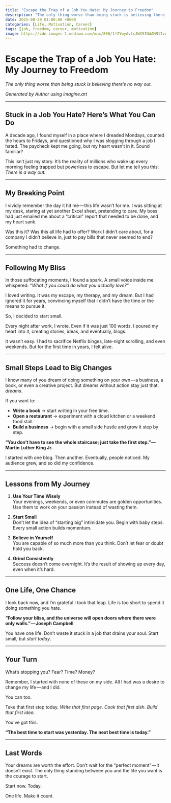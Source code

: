 ```yaml
---
title: "Escape the Trap of a Job You Hate: My Journey to Freedom"
description: "The only thing worse than being stuck is believing there’s no way out."
date: 2025-08-29 01:00:00 +0000
categories: [Life, Motivation, Career]
tags: [job, freedom, career, motivation]
image: https://cdn-images-1.medium.com/max/800/1*ZYwyAvtcJWX9INdAMN1Ivg.png
---
```


# Escape the Trap of a Job You Hate: My Journey to Freedom

*The only thing worse than being stuck is believing there’s no way out.*


*Generated by Author using imagine.art*

---

## Stuck in a Job You Hate? Here’s What You Can Do

A decade ago, I found myself in a place where I dreaded Mondays, counted the hours to Fridays, and questioned why I was slogging through a job I hated. The paycheck kept me going, but my heart wasn’t in it. Sound familiar?

This isn’t just my story. It’s the reality of millions who wake up every morning feeling trapped but powerless to escape. But let me tell you this: *There is a way out.*

---

## My Breaking Point

I vividly remember the day it hit me — this life wasn’t for me. I was sitting at my desk, staring at yet another Excel sheet, pretending to care. My boss had just emailed me about a “critical” report that needed to be done, and my heart sank.

Was this it? Was this all life had to offer? Work I didn’t care about, for a company I didn’t believe in, just to pay bills that never seemed to end?

Something had to change.

---

## Following My Bliss

In those suffocating moments, I found a spark. A small voice inside me whispered: *“What if you could do what you actually love?”*

I loved writing. It was my escape, my therapy, and my dream. But I had ignored it for years, convincing myself that I didn’t have the time or the means to pursue it.

So, I decided to start small.

Every night after work, I wrote. Even if it was just 100 words. I poured my heart into it, creating stories, ideas, and eventually, blogs.

It wasn’t easy. I had to sacrifice Netflix binges, late-night scrolling, and even weekends. But for the first time in years, I felt alive.

---

## Small Steps Lead to Big Changes

I know many of you dream of doing something on your own — a business, a book, or even a creative project. But dreams without action stay just that: *dreams*.

If you want to:

- **Write a book** → start writing in your free time.
- **Open a restaurant** → experiment with a cloud kitchen or a weekend food stall.
- **Build a business** → begin with a small side hustle and grow it step by step.

**“You don’t have to see the whole staircase; just take the first step.” — Martin Luther King Jr.**

I started with one blog. Then another. Eventually, people noticed. My audience grew, and so did my confidence.

---

## Lessons from My Journey

1. **Use Your Time Wisely**  
   Your evenings, weekends, or even commutes are golden opportunities. Use them to work on your passion instead of wasting them.

2. **Start Small**  
   Don’t let the idea of “starting big” intimidate you. Begin with baby steps. Every small action builds momentum.

3. **Believe in Yourself**  
   You are capable of so much more than you think. Don’t let fear or doubt hold you back.

4. **Grind Consistently**  
   Success doesn’t come overnight. It’s the result of showing up every day, even when it’s hard.

---

## One Life, One Chance

I look back now, and I’m grateful I took that leap. Life is too short to spend it doing something you hate.

**“Follow your bliss, and the universe will open doors where there were only walls.” — Joseph Campbell**

You have one life. Don’t waste it stuck in a job that drains your soul. Start small, but *start today*.

---

## Your Turn

What’s stopping you? Fear? Time? Money?

Remember, I started with none of these on my side. All I had was a desire to change my life — and I did.

You can too.

Take that first step today. *Write that first page. Cook that first dish. Build that first idea.*

You’ve got this.

**“The best time to start was yesterday. The next best time is today.”**

---

## Last Words

Your dreams are worth the effort. Don’t wait for the “perfect moment” — it doesn’t exist. The only thing standing between you and the life you want is the courage to start.

Start now. Today.

One life. Make it count.  
